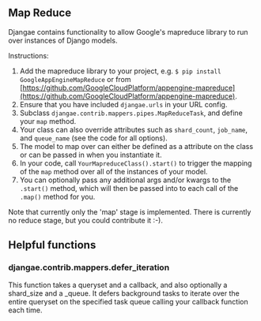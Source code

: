 ## Map Reduce

Djangae contains functionality to allow Google's mapreduce library to run over instances of Django models.

Instructions:

1. Add the mapreduce library to your project, e.g. `$ pip install GoogleAppEngineMapReduce` or from [https://github.com/GoogleCloudPlatform/appengine-mapreduce](https://github.com/GoogleCloudPlatform/appengine-mapreduce).
1. Ensure that you have included `djangae.urls` in your URL config.
1. Subclass `djangae.contrib.mappers.pipes.MapReduceTask`, and define your `map` method.
1. Your class can also override attributes such as `shard_count`, `job_name`, and `queue_name` (see the code for all options).
1. The model to map over can either be defined as a attribute on the class or can be passed in when you instantiate it.
1. In your code, call `YourMapreduceClass().start()` to trigger the mapping of the `map` method over all of the instances of your model.
1. You can optionally pass any additional args and/or kwargs to the `.start()` method, which will then be passed into to each call of the `.map()` method for you.

Note that currently only the 'map' stage is implemented.  There is currently no reduce stage, but you could contribute it :-).


## Helpful functions

### djangae.contrib.mappers.defer_iteration

This function takes a queryset and a callback, and also optionally a shard_size and a _queue. It
defers background tasks to iterate over the entire queryset on the specified task queue calling your
callback function each time.
